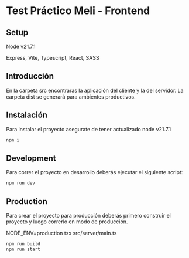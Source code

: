 # Test Práctico Meli - Frontend

## Setup
Node v21.7.1

Express, Vite, Typescript, React, SASS


## Introducción

En la carpeta src encontraras la aplicación del cliente y la del servidor. La carpeta dist se generará para ambientes productivos.


## Instalación
Para instalar el proyecto asegurate de tener actualizado node v21.7.1

```bash
npm i
```


## Development

Para correr el proyecto en desarrollo deberás ejecutar el siguiente script:

```bash
npm run dev
```

## Production

Para crear el proyecto para producción deberás primero construir el proyecto y luego correrlo en modo de producción.

NODE_ENV=production tsx src/server/main.ts

```bash
npm run build
npm run start
```